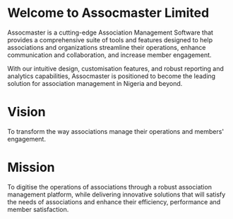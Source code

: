 # Welcome to Assocmaster Limited

Assocmaster is a cutting-edge Association Management Software that provides a comprehensive suite of tools and features designed to help associations and organizations streamline their operations, enhance communication and collaboration, and increase member engagement. 

With our intuitive design, customisation features, and robust reporting and analytics capabilities, Assocmaster is positioned to become the leading solution for association management in Nigeria and beyond.

# Vision
To transform the way associations manage their operations and members' engagement.

# Mission
To digitise the operations of associations through a robust association management platform, while delivering innovative solutions that will satisfy the needs of associations and enhance their efficiency, performance and member satisfaction. 
